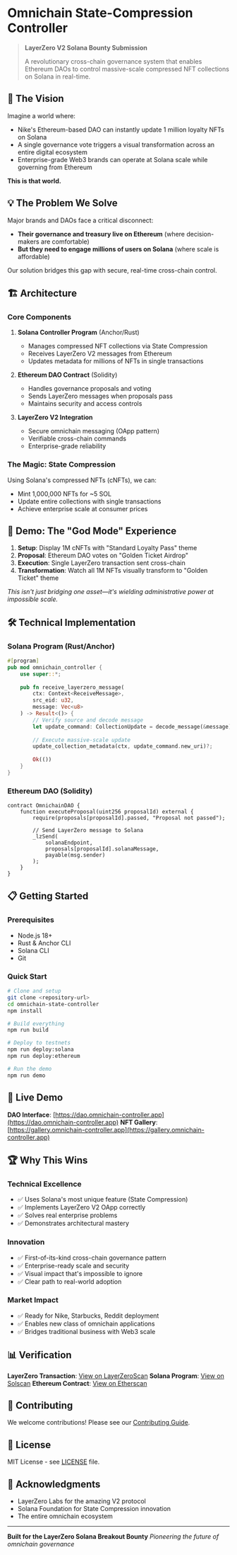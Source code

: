 # Omnichain State-Compression Controller

> **LayerZero V2 Solana Bounty Submission**
> 
> A revolutionary cross-chain governance system that enables Ethereum DAOs to control massive-scale compressed NFT collections on Solana in real-time.

## 🚀 The Vision

Imagine a world where:
- Nike's Ethereum-based DAO can instantly update 1 million loyalty NFTs on Solana
- A single governance vote triggers a visual transformation across an entire digital ecosystem
- Enterprise-grade Web3 brands can operate at Solana scale while governing from Ethereum

**This is that world.**

## 💡 The Problem We Solve

Major brands and DAOs face a critical disconnect:
- **Their governance and treasury live on Ethereum** (where decision-makers are comfortable)
- **But they need to engage millions of users on Solana** (where scale is affordable)

Our solution bridges this gap with secure, real-time cross-chain control.

## 🏗️ Architecture

### Core Components

1. **Solana Controller Program** (Anchor/Rust)
   - Manages compressed NFT collections via State Compression
   - Receives LayerZero V2 messages from Ethereum
   - Updates metadata for millions of NFTs in single transactions

2. **Ethereum DAO Contract** (Solidity)
   - Handles governance proposals and voting
   - Sends LayerZero messages when proposals pass
   - Maintains security and access controls

3. **LayerZero V2 Integration**
   - Secure omnichain messaging (OApp pattern)
   - Verifiable cross-chain commands
   - Enterprise-grade reliability

### The Magic: State Compression

Using Solana's compressed NFTs (cNFTs), we can:
- Mint 1,000,000 NFTs for ~5 SOL
- Update entire collections with single transactions
- Achieve enterprise scale at consumer prices

## 🎯 Demo: The "God Mode" Experience

1. **Setup**: Display 1M cNFTs with "Standard Loyalty Pass" theme
2. **Proposal**: Ethereum DAO votes on "Golden Ticket Airdrop"
3. **Execution**: Single LayerZero transaction sent cross-chain
4. **Transformation**: Watch all 1M NFTs visually transform to "Golden Ticket" theme

*This isn't just bridging one asset—it's wielding administrative power at impossible scale.*

## 🛠️ Technical Implementation

### Solana Program (Rust/Anchor)
```rust
#[program]
pub mod omnichain_controller {
    use super::*;
    
    pub fn receive_layerzero_message(
        ctx: Context<ReceiveMessage>,
        src_eid: u32,
        message: Vec<u8>
    ) -> Result<()> {
        // Verify source and decode message
        let update_command: CollectionUpdate = decode_message(&message)?;
        
        // Execute massive-scale update
        update_collection_metadata(ctx, update_command.new_uri)?;
        
        Ok(())
    }
}
```

### Ethereum DAO (Solidity)
```solidity
contract OmnichainDAO {
    function executeProposal(uint256 proposalId) external {
        require(proposals[proposalId].passed, "Proposal not passed");
        
        // Send LayerZero message to Solana
        _lzSend(
            solanaEndpoint,
            proposals[proposalId].solanaMessage,
            payable(msg.sender)
        );
    }
}
```

## 📋 Getting Started

### Prerequisites
- Node.js 18+
- Rust & Anchor CLI
- Solana CLI
- Git

### Quick Start
```bash
# Clone and setup
git clone <repository-url>
cd omnichain-state-controller
npm install

# Build everything
npm run build

# Deploy to testnets
npm run deploy:solana
npm run deploy:ethereum

# Run the demo
npm run demo
```

## 🎪 Live Demo

**DAO Interface**: [https://dao.omnichain-controller.app](https://dao.omnichain-controller.app)
**NFT Gallery**: [https://gallery.omnichain-controller.app](https://gallery.omnichain-controller.app)

## 🏆 Why This Wins

### Technical Excellence
- ✅ Uses Solana's most unique feature (State Compression)
- ✅ Implements LayerZero V2 OApp correctly
- ✅ Solves real enterprise problems
- ✅ Demonstrates architectural mastery

### Innovation
- ✅ First-of-its-kind cross-chain governance pattern
- ✅ Enterprise-ready scale and security
- ✅ Visual impact that's impossible to ignore
- ✅ Clear path to real-world adoption

### Market Impact
- ✅ Ready for Nike, Starbucks, Reddit deployment
- ✅ Enables new class of omnichain applications
- ✅ Bridges traditional business with Web3 scale

## 📊 Verification

**LayerZero Transaction**: [View on LayerZeroScan](https://layerzeroscan.com/tx/0x...)
**Solana Program**: [View on Solscan](https://solscan.io/account/...)
**Ethereum Contract**: [View on Etherscan](https://sepolia.etherscan.io/address/...)

## 🤝 Contributing

We welcome contributions! Please see our [Contributing Guide](CONTRIBUTING.md).

## 📄 License

MIT License - see [LICENSE](LICENSE) file.

## 🙏 Acknowledgments

- LayerZero Labs for the amazing V2 protocol
- Solana Foundation for State Compression innovation
- The entire omnichain ecosystem

---

**Built for the LayerZero Solana Breakout Bounty**
*Pioneering the future of omnichain governance*
